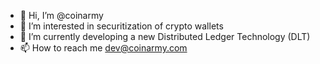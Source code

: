 - 👋 Hi, I’m @coinarmy
- 👀 I’m interested in securitization of crypto wallets
- 🌱 I’m currently developing a new Distributed Ledger Technology (DLT)
- 📫 How to reach me dev@coinarmy.com

<!---
coinarmy/coinarmy is a ✨ special ✨ repository because its `README.md` (this file) appears on your GitHub profile.
You can click the Preview link to take a look at your changes.
--->
